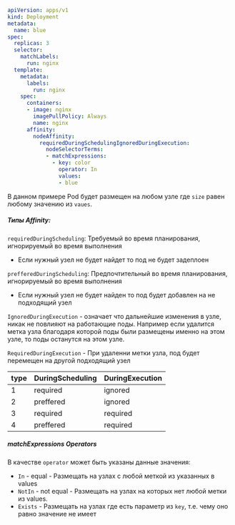 ```YAML
apiVersion: apps/v1
kind: Deployment
metadata:
  name: blue
spec:
  replicas: 3
  selector:
    matchLabels:
      run: nginx
  template:
    metadata:
      labels:
        run: nginx
    spec:
      containers:
      - image: nginx
        imagePullPolicy: Always
        name: nginx
      affinity:
        nodeAffinity:
          requiredDuringSchedulingIgnoredDuringExecution:
            nodeSelectorTerms:
            - matchExpressions:
              - key: color
                operator: In
                values:
                - blue
```

В данном примере Pod будет размещен на любом узле где `size` равен любому значению из `vaues`. 

##### Типы Affinity:

`requiredDuringScheduling`:
Требуемый во время планирования, игнорируемый во время выполнения
- Если нужный узел не будет найдет то под не будет задеплоен

`prefferedDuringScheduling`:
Предпочтительный во время планирования, игнорируемый во время выполнения
- Если нужный узел не будет найден то под будет добавлен на не подходящий узел

`IgnoredDuringExecution` - означает что дальнейшие изменения в узле, никак не повлияют на работающие поды. Например если удалится метка узла благодаря которой поды были размещены именно на этом узле, то поды останутся на этом узле.

`RequiredDuringExecution` - При удаленни метки узла, под будет перемещен на другой подходящий узел

| type | DuringScheduling | DuringExecution |
| ---- | ---------------- | --------------- |
| 1    | required         | ignored         |
| 2    | preffered        | ignored         |
| 3    | required         | required        |
| 4    | preffered        | required        |


##### matchExpressions Operators
В качестве `operator` может быть указаны данные значения:
- `In` - equal - Размещать на узлах с любой меткой из указанных в values
- `NotIn` - not equal - Размещать на узлах на которых нет любой метки из values.
- `Exists` - Размещать на узлах где есть параметр из `key`, т.е. чему оно равно значение не имеет
